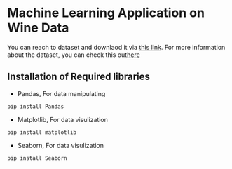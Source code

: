 # Machine Learning Application on Wine Data

You can reach to dataset and downlaod it via [this link](https://github.com/ozguraslank/WineDataML/blob/main/Wine.csv "Dataset"). For more information about the dataset, you can check this out[here](https://archive.ics.uci.edu/ml/datasets/wine "Wine Dataset")

## Installation of Required libraries
* Pandas, For data manipulating
```
pip install Pandas
```
* Matplotlib, For data visulization
```
pip install matplotlib
```
* Seaborn, For data visulization
```
pip install Seaborn
```
